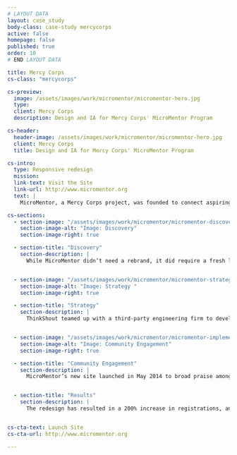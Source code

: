 ```yaml
---
# LAYOUT DATA
layout: case_study
body-class: case-study mercycorps
active: false
homepage: false
published: true
order: 10
# END LAYOUT DATA

title: Mercy Corps
cs-class: "mercycorps"

cs-preview:
  image: /assets/images/work/micromentor/micromentor-hero.jpg
  type:
  client: Mercy Corps
  description: Design and IA for Mercy Corps' MicroMentor Program

cs-header:
  header-image: /assets/images/work/micromentor/micromentor-hero.jpg
  client: Mercy Corps
  title: Design and IA for Mercy Corps' MicroMentor Program

cs-intro:
  type: Responsive redesign
  mission:
  link-text: Visit the Site
  link-url: http://www.micromentor.org
  text: |
    MicroMentor, a Mercy Corps project, was founded to connect aspiring entrepreneurs with mentors. It also provides them with a library of resources to help them grow their enterprises. MicroMentor needed to expand its membership and improve engagement through a fresh redesign. We worked to make their new site a place for dialogue that encourages member involvement, streamlines the signup process, and showcases their successes. The result was a clean, responsive site that serves as a discussion space for a global community of entrepreneurs.

cs-sections:
  - section-image: "/assets/images/work/micromentor/micromentor-discovery.jpg"
    section-image-alt: "Image: Discovery"
    section-image-right: true

  - section-title: "Discovery"
    section-description: |
      While MicroMentor didn’t need a rebrand, it did require a fresh look, intended to appeal to a broader audience. MicroMentor has a large library of articles and research that they wanted to make easily accessible to the entrepreneurs in search of resources that would help them grow their businesses. This community-centric website needed to be a place that would appeal to both entrepreneurs and mentors, and provide them with a forum for discussion.


  - section-image: "/assets/images/work/micromentor/micromentor-strategy.jpg"
    section-image-alt: "Image: Strategy "
    section-image-right: true

  - section-title: "Strategy"
    section-description: |
      ThinkShout teamed up with a third-party engineering firm to develop a way to better accomplish MicroMentor’s purpose: to connect entrepreneurs with mentors and facilitate dialogue between them. We overhauled MicroMentor’s member sign-up system and created a brand new, gorgeous platform for networking that was both visually pleasing and easy to use.


  - section-image: "/assets/images/work/micromentor/micromentor-implementation.jpg"
    section-image-alt: "Image: Community Engagement"
    section-image-right: true

  - section-title: "Community Engagement"
    section-description: |
      MicroMentor’s new site launched in May 2014 to broad praise among site visitors. The site has been particularly well-received by mobile users visiting the site in developing countries with limited broadband access.


  - section-title: "Results"
    section-description: |
      The redesign has resulted in a 200% increase in registrations, and 75% of the entrepreneurs are receiving mentoring, with over 5,000 mentoring matches made to date.


cs-cta-text: Launch Site
cs-cta-url: http://www.micromentor.org

---
```

